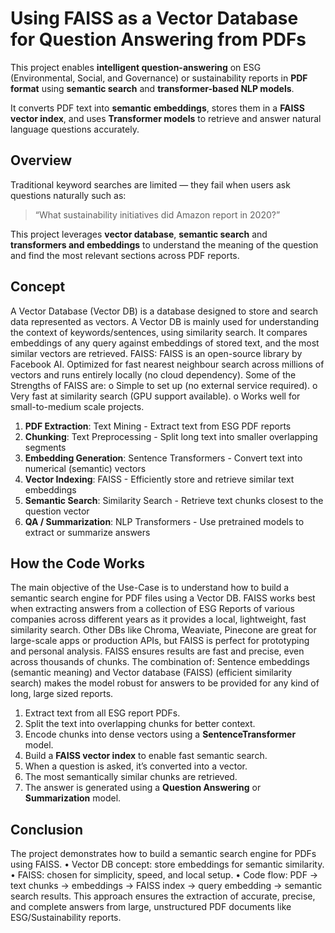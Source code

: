 # Using FAISS as a Vector Database for Question Answering from PDFs

This project enables **intelligent question-answering** on ESG (Environmental, Social, and Governance) or sustainability reports in **PDF format** using **semantic search** and **transformer-based NLP models**.  

It converts PDF text into **semantic embeddings**, stores them in a **FAISS vector index**, and uses **Transformer models** to retrieve and answer natural language questions accurately.

## Overview

Traditional keyword searches are limited — they fail when users ask questions naturally such as:

> “What sustainability initiatives did Amazon report in 2020?”

This project leverages **vector database**, **semantic search** and **transformers and embeddings** to understand the meaning of the question and find the most relevant sections across PDF reports.

## Concept

A Vector Database (Vector DB) is a database designed to store and search data represented as vectors. A Vector DB is mainly used for understanding the context of keywords/sentences, using similarity search. It compares embeddings of any query against embeddings of stored text, and the most similar vectors are retrieved.
FAISS:  FAISS is an open-source library by Facebook AI. Optimized for fast nearest neighbour search across millions of vectors and runs entirely locally (no cloud dependency).
Some of the Strengths of FAISS are:
o	Simple to set up (no external service required).
o	Very fast at similarity search (GPU support available).
o	Works well for small-to-medium scale projects.

1. **PDF Extraction**: Text Mining - Extract text from ESG PDF reports
2. **Chunking**: Text Preprocessing - Split long text into smaller overlapping segments
3. **Embedding Generation**: Sentence Transformers - Convert text into numerical (semantic) vectors
4. **Vector Indexing**: FAISS - Efficiently store and retrieve similar text embeddings
5. **Semantic Search**: Similarity Search - Retrieve text chunks closest to the question vector
6. **QA / Summarization**: NLP Transformers - Use pretrained models to extract or summarize answers

## How the Code Works

The main objective of the Use-Case is to understand how to build a semantic search engine for PDF files using a Vector DB. FAISS works best when extracting answers from a collection of ESG Reports of various companies across different years as it provides a local, lightweight, fast similarity search. Other DBs like Chroma, Weaviate, Pinecone are great for large-scale apps or production APIs, but FAISS is perfect for prototyping and personal analysis. FAISS ensures results are fast and precise, even across thousands of chunks.
The combination of: Sentence embeddings (semantic meaning) and Vector database (FAISS) (efficient similarity search) makes the model robust for answers to be provided for any kind of long, large sized reports. 

1. Extract text from all ESG report PDFs.  
2. Split the text into overlapping chunks for better context.  
3. Encode chunks into dense vectors using a **SentenceTransformer** model.  
4. Build a **FAISS vector index** to enable fast semantic search.  
5. When a question is asked, it’s converted into a vector.  
6. The most semantically similar chunks are retrieved.  
7. The answer is generated using a **Question Answering** or **Summarization** model.

## Conclusion 

The project demonstrates how to build a semantic search engine for PDFs using FAISS.
•	Vector DB concept: store embeddings for semantic similarity.
•	FAISS: chosen for simplicity, speed, and local setup.
•	Code flow: PDF → text chunks → embeddings → FAISS index → query embedding → semantic search results.
This approach ensures the extraction of accurate, precise, and complete answers from large, unstructured PDF documents like ESG/Sustainability reports.


